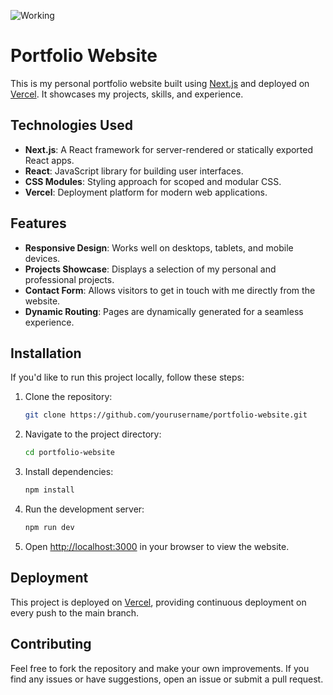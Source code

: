 ![Working]([https://raw.githubusercontent.com/Vidhikalal/VidhiKalal/master/gif.gif](https://github.com/Vidhikalal/Vidhi-KalalPortfolio/blob/main/giphy.gif))
# Portfolio Website

This is my personal portfolio website built using [Next.js](https://nextjs.org/) and deployed on [Vercel](https://vercel.com/). It showcases my projects, skills, and experience.

## Technologies Used

- **Next.js**: A React framework for server-rendered or statically exported React apps.
- **React**: JavaScript library for building user interfaces.
- **CSS Modules**: Styling approach for scoped and modular CSS.
- **Vercel**: Deployment platform for modern web applications.

## Features

- **Responsive Design**: Works well on desktops, tablets, and mobile devices.
- **Projects Showcase**: Displays a selection of my personal and professional projects.
- **Contact Form**: Allows visitors to get in touch with me directly from the website.
- **Dynamic Routing**: Pages are dynamically generated for a seamless experience.

## Installation

If you'd like to run this project locally, follow these steps:

1. Clone the repository:
   ```bash
   git clone https://github.com/yourusername/portfolio-website.git
   ```

2. Navigate to the project directory:
   ```bash
   cd portfolio-website
   ```

3. Install dependencies:
   ```bash
   npm install
   ```

4. Run the development server:
   ```bash
   npm run dev
   ```

5. Open [http://localhost:3000](http://localhost:3000) in your browser to view the website.

## Deployment

This project is deployed on [Vercel](https://vercel.com/), providing continuous deployment on every push to the main branch.

## Contributing

Feel free to fork the repository and make your own improvements. If you find any issues or have suggestions, open an issue or submit a pull request.





